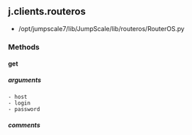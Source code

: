 ## j.clients.routeros

- /opt/jumpscale7/lib/JumpScale/lib/routeros/RouterOS.py

### Methods

#### get 
##### arguments

    - host
    - login
    - password

##### comments


